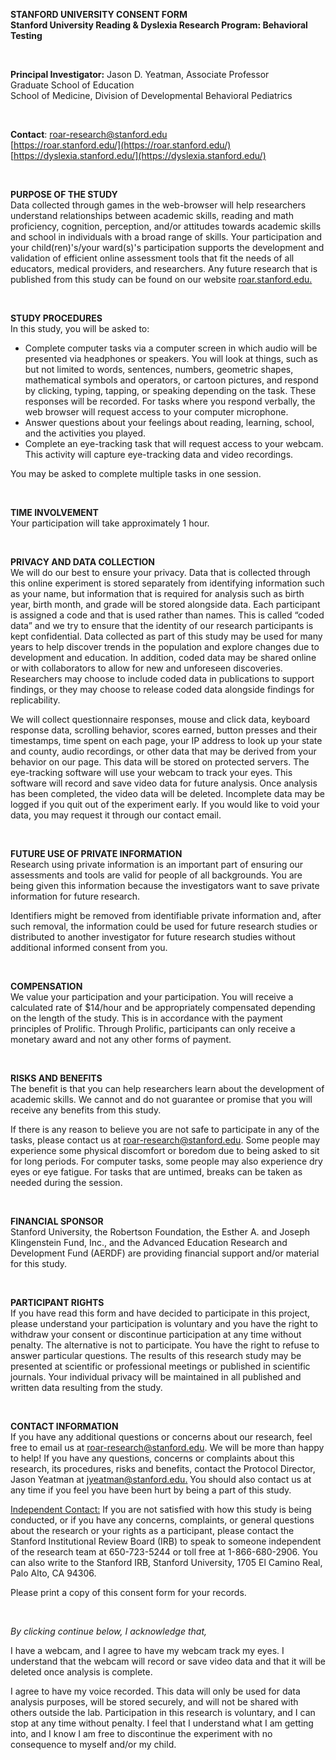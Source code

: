   
**STANFORD UNIVERSITY CONSENT FORM**  
**Stanford University Reading & Dyslexia Research Program: Behavioral Testing**

<br>

**Principal Investigator:** Jason D. Yeatman, Associate Professor  
 Graduate School of Education  
 School of Medicine, Division of Developmental Behavioral Pediatrics
 
 <br>

**Contact**: 	[roar-research@stanford.edu](mailto:roar-research@stanford.edu)  
		[https://roar.stanford.edu/](https://roar.stanford.edu/)  
		[https://dyslexia.stanford.edu/](https://dyslexia.stanford.edu/) 
		
<br>

**PURPOSE OF THE STUDY**  
Data collected through games in the web-browser will help researchers understand relationships between academic skills, reading and math proficiency, cognition, perception, and/or attitudes towards academic skills and school in individuals with a broad range of skills. Your participation and your child(ren)'s/your ward(s)'s participation supports the development and validation of efficient online assessment tools that fit the needs of all educators, medical providers, and researchers. Any future research that is published from this study can be found on our website [roar.stanford.edu.](https://roar.stanford.edu/)  

<br>

**STUDY PROCEDURES**  
In this study, you will be asked to:

* Complete computer tasks via a computer screen in which audio will be presented via headphones or speakers. You will look at things, such as but not limited to words, sentences, numbers, geometric shapes, mathematical symbols and operators, or cartoon pictures, and respond by clicking, typing, tapping, or speaking depending on the task. These responses will be recorded. For tasks where you respond verbally, the web browser will request access to your computer microphone. 
*	Answer questions about your feelings about reading, learning, school, and the activities you played.
* Complete an eye-tracking task that will request access to your webcam. This activity will capture eye-tracking data and video recordings.

You may be asked to complete multiple tasks in one session.

<br>		

**TIME INVOLVEMENT**  
Your participation will take approximately 1 hour. 

<br>

**PRIVACY AND DATA COLLECTION**  
We will do our best to ensure your privacy. Data that is collected through this online experiment is stored separately from identifying information such as your name, but information that is required for analysis such as birth year, birth month, and grade will be stored alongside data. Each participant is assigned a code and that is used rather than names. This is called “coded data” and we try to ensure that the identity of our research participants is kept confidential. Data collected as part of this study may be used for many years to help discover trends in the population and explore changes due to development and education. In addition, coded data may be shared online or with collaborators to allow for new and unforeseen discoveries. Researchers may choose to include coded data in publications to support findings, or they may choose to release coded data alongside findings for replicability.

We will collect questionnaire responses, mouse and click data, keyboard response data, scrolling behavior, scores earned, button presses and their timestamps, time spent on each page, your IP address to look up your state and county, audio recordings, or other data that may be derived from your behavior on our page. This data will be stored on protected servers. The eye-tracking software will use your webcam to track your eyes. This software will record and save video data for future analysis. Once analysis has been completed, the video data will be deleted. Incomplete data may be logged if you quit out of the experiment early. If you would like to void your data, you may request it through our contact email. 
 
<br>

**FUTURE USE OF PRIVATE INFORMATION**  
Research using private information is an important part of ensuring our assessments and tools are valid for people of all backgrounds. You are being given this information because the investigators want to save private information for future research.

Identifiers might be removed from identifiable private information and, after such removal, the information could be used for future research studies or distributed to another investigator for future research studies without additional informed consent from you.

<br>

**COMPENSATION**  
We value your participation and your participation. You will receive a calculated rate of \$14/hour and be appropriately compensated depending on the length of the study. This is in accordance with the payment principles of Prolific. Through Prolific, participants can only receive a monetary award and not any other forms of payment.

<br>

**RISKS AND BENEFITS**  
The benefit is that you can help researchers learn about the development of academic skills. We cannot and do not guarantee or promise that you will receive any benefits from this study.

If there is any reason to believe you are not safe to participate in any of the tasks, please contact us at [roar-research@stanford.edu](mailto:roar-research@stanford.edu). Some people may experience some physical discomfort or boredom due to being asked to sit for long periods. For computer tasks, some people may also experience dry eyes or eye fatigue. For tasks that are untimed, breaks can be taken as needed during the session.

<br>

**FINANCIAL SPONSOR**  
Stanford University, the Robertson Foundation, the Esther A. and Joseph Klingenstein Fund, Inc., and the Advanced Education Research and Development Fund (AERDF) are providing financial support and/or material for this study.

<br>

**PARTICIPANT RIGHTS**  
If you have read this form and have decided to participate in this project, please understand your participation is voluntary and you have the right to withdraw your consent or discontinue participation at any time without penalty.  The alternative is not to participate. You have the right to refuse to answer particular questions. The results of this research study may be presented at scientific or professional meetings or published in scientific journals. Your individual privacy will be maintained in all published and written data resulting from the study.

<br>

**CONTACT INFORMATION**  
If you have any additional questions or concerns about our research, feel free to email us at [roar-research@stanford.edu](mailto:roar-research@stanford.edu). We will be more than happy to help\! If you have any questions, concerns or complaints about this research, its procedures, risks and benefits, contact the Protocol Director, Jason Yeatman at [jyeatman@stanford.edu.](mailto:jyeatman@stanford.edu) You should also contact us at any time if you feel you have been hurt by being a part of this study.

<u>Independent Contact:</u>  If you are not satisfied with how this study is being conducted, or if you have any concerns, complaints, or general questions about the research or your rights as a participant, please contact the Stanford Institutional Review Board (IRB) to speak to someone independent of the research team at 650-723-5244 or toll free at 1-866-680-2906.  You can also write to the Stanford IRB, Stanford University, 1705 El Camino Real, Palo Alto, CA 94306. 

Please print a copy of this consent form for your records.  

<br>

*By clicking continue below, I acknowledge that,*

I have a webcam, and I agree to have my webcam track my eyes. I understand that the webcam will record or save video data and that it will be deleted once analysis is complete.

I agree to have my voice recorded. This data will only be used for data analysis purposes, will be stored securely, and will not be shared with others outside the lab. Participation in this research is voluntary, and I can stop at any time without penalty. I feel that I understand what I am getting into, and I know I am free to discontinue the experiment with no consequence to myself and/or my child.

